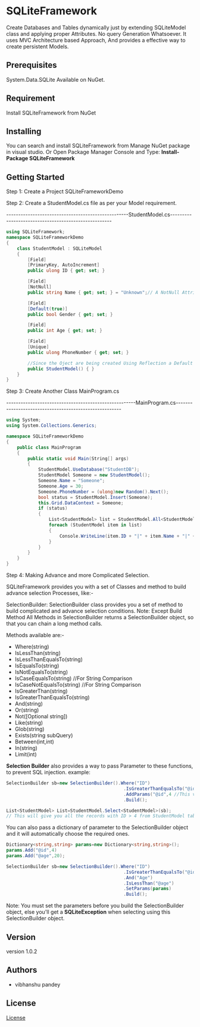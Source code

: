# SQLiteFramework
Create Databases and Tables dynamically just by extending SQLiteModel class and applying proper Attributes. No query Generation Whatsoever.
It uses MVC Architecture based Approach, And provides a effective way to create persistent Models.
 
## Prerequisites
System.Data.SQLite
Available on NuGet.

## Requirement
Install SQLiteFramework from NuGet

## Installing
You can search and install SQLiteFramework from Manage NuGet package in visual studio.
Or
Open Package Manager Console and Type: **Install-Package SQLiteFramework**

## Getting Started

Step 1: Create a Project SQLiteFrameworkDemo

Step 2: Create a StudentModel.cs file as per your Model requirement.

---------------------------------------------------StudentModel.cs-----------------------------------------------------
```cs
using SQLiteFramework;
namespace SQLiteFrameworkDemo
{
    class StudentModel : SQLiteModel
    {
        [Field]
        [PrimaryKey, AutoIncrement]
        public ulong ID { get; set; }

        [Field]
        [NotNull]
        public string Name { get; set; } = "Unknown";// A NotNull Attributed Property can't be null else SQLiteException will be thrown. 

        [Field]
        [Default(true)]
        public bool Gender { get; set; }

        [Field]
        public int Age { get; set; }

        [Field]
        [Unique]
        public ulong PhoneNumber { get; set; }

        //Since the Oject are being created Using Reflection a Default Constructor in Required.
        public StudentModel() { }
    }
}
```
Step 3: Create Another Class MainProgram.cs

------------------------------------------------------MainProgram.cs-------------------------------------------------------
```cs
using System;
using System.Collections.Generics;

namespace SQLiteFrameworkDemo
{
    public class MainProgram
    {
        public static void Main(String[] args)
        {
            StudentModel.UseDatabase("StudentDB");
            StudentModel Someone = new StudentModel();
            Someone.Name = "Someone";
            Someone.Age = 30;
            Someone.PhoneNumber = (ulong)new Random().Next();
            bool status = StudentModel.Insert(Someone);
            this.Grid.DataContext = Someone;
            if (status)
            {
                List<StudentModel> list = StudentModel.All<StudentModel>();
                foreach (StudentModel item in list)
                {
                    Console.WriteLine(item.ID + "|" + item.Name + "|" + item.Age + "|" + item.Gender + "|" + item.PhoneNumber);//printing All the aquired rows one by one.
                }
            }
        }
    }
}
```
Step 4: Making Advance and more Complicated Selection.

SQLiteFramework provides you with a set of Classes and method to build advance selection Processes, like:-

SelectionBuilder: SelectionBuilder class provides you a set of method to build complicated and advance selection conditions.
Note: Except Build Method All Methods in SelectionBuilder returns a SelectionBuilder object, so that you can chain a long method calls.

Methods available are:-

* Where(string)
* IsLessThan(string)
* IsLessThanEqualsTo(string)
* IsEqualsTo(string)
* IsNotEqualsTo(string)
* IsCaseEqualsTo(string)      //For String Comparison
* IsCaseNotEqualsTo(string)   //For String Comparison
* IsGreaterThan(string)
* IsGreaterThanEqualsTo(string)
* And(string)
* Or(string)
* Not([Optional string])
* Like(string)
* Glob(string)
* Exists(string subQuery)
* Between(int,int)
* In(string)
* Limit(int)

**Selection Builder** also provides a way to pass Parameter to these functions, to prevent SQL injection.
example:
```cs
SelectionBuilder sb=new SelectionBuilder().Where("ID")
                                            .IsGreaterThanEqualsTo("@id")
                                            .AddParams("@id",4 //This value maybe dynamic or input from user)
                                            .Build();

List<StudentModel> List=StudentModel.Select<StudentModel>(sb);
// This will give you all the records with ID > 4 from StudentModel table.
```
You can also pass a dictionary of parameter to the SelectionBuilder object and it will automatically choose the required ones.
```cs
Dictionary<string,string> params=new Dictionary<string,string>();
params.Add("@id",4)
params.Add("@age",20);

SelectionBuilder sb=new SelectionBuilder().Where("ID")
                                            .IsGreaterThanEqualsTo("@id")
                                            .And("Age")
                                            .IsLessThan("@age")
                                            .SetParams(params)
                                            .Build();
```                                            
Note: You must set the parameters before you build the SelectionBuilder object, else you'll get a **SQLiteException** when selecting using this SelectionBuilder object.

## Version
version 1.0.2

## Authors
* vibhanshu pandey

## License
[License](https://github.com/vibhanshu-github/SQLiteFramework/blob/master/LICENSE)
